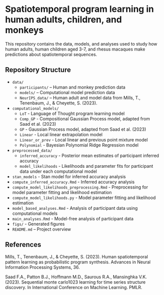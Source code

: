 # Spatiotemporal program learning in human adults, children, and monkeys
This repository contains the data, models, and analyses used to study how human adults, human children aged 3-7, and rhesus macaques make predictions about spatiotemporal sequences.


## Repository Structure

- `data/`
  - `participants/` – Human and monkey prediction data
  - `models/` – Computational model prediction data
  - `NeurIPS_data/` – Human adult and model data from Mills, T., Tenenbaum, J., & Cheyette, S. (2023).
- `computational_models/`
  - `LoT` - Language of Thought program learning model
  - `Comp_GP` - Compositional Gaussian Process model, adapted from Saad et al. (2023)
  - `GP` - Gaussian Process model, adapted from Saad et al. (2023)
  - `Linear` - Local linear extrapolation model
  - `Linear_or_prev` - Local linear and previous point mixture model
  - `Polynomial` - Bayesian Polynomial Ridge Regression model
- `preprocessed_data/`
  - `inferred_accuracy` - Posterior mean estimates of participant inferred accuracy
  - `model_likelihoods` - Likelihoods and parameter fits for participant data under each computational model
- `stan_models` - Stan model for inferred accuracy analysis
- `compute_inferred_accuracy.Rmd` - Inferred accuracy analysis
- `compute_model_likelihoods_preprocessing.Rmd` - Preprocessing for model parameter fitting and likelihood estimation
- `compute_model_likelihoods.py` - Model parameter fitting and likelihood estimation
- `model_based_analyses.Rmd` - Analysis of participant data using computational models
- `main_analyses.Rmd` - Model-free analysis of participant data
- `figs/` - Generated figures
- `README.md` – Project overview


## References

Mills, T., Tenenbaum, J., & Cheyette, S. (2023). Human spatiotemporal pattern learning as probabilistic program synthesis. Advances in Neural Information Processing Systems, 36.

Saad F.A., Patton B.J., Hoffmann M.D., Saurous R.A., Mansinghka V.K. (2023). Sequential monte carlo1023
learning for time series structure discovery. In International Conference on Machine Learning. PMLR.